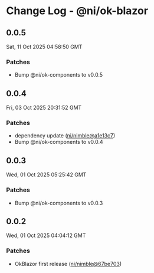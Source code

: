 # Change Log - @ni/ok-blazor

<!-- This log was last generated on Sat, 11 Oct 2025 04:58:50 GMT and should not be manually modified. -->

<!-- Start content -->

## 0.0.5

Sat, 11 Oct 2025 04:58:50 GMT

### Patches

- Bump @ni/ok-components to v0.0.5

## 0.0.4

Fri, 03 Oct 2025 20:31:52 GMT

### Patches

- dependency update ([ni/nimble@a1e13c7](https://github.com/ni/nimble/commit/a1e13c73b88490ece5522a9c583bb429193217bc))
- Bump @ni/ok-components to v0.0.4

## 0.0.3

Wed, 01 Oct 2025 05:25:42 GMT

### Patches

- Bump @ni/ok-components to v0.0.3

## 0.0.2

Wed, 01 Oct 2025 04:04:12 GMT

### Patches

- OkBlazor first release ([ni/nimble@67be703](https://github.com/ni/nimble/commit/67be70366b8b359242ec49029c8626324cc3cbae))
